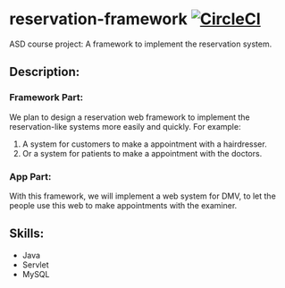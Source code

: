 # reservation-framework [![CircleCI](https://circleci.com/gh/asd-framework/reservframework.svg?style=svg)](https://circleci.com/gh/asd-framework/reservframework)
ASD course project: A framework to implement the reservation system.


## Description:
### Framework Part:
We plan to design a reservation  web framework  to implement the reservation-like systems more easily and quickly.
For example:
1. A system for customers to make a appointment with a hairdresser.
2. Or a system for patients to make a appointment with the doctors.

### App Part:
With this framework, we will implement a web system for DMV, to let the people use this web to make appointments with the examiner.


## Skills:
- Java
- Servlet
- MySQL